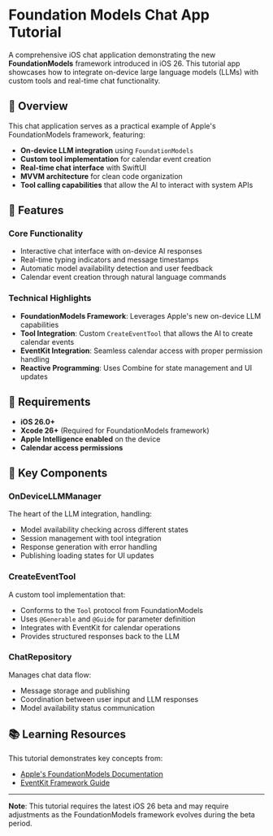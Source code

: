 # Foundation Models Chat App Tutorial

A comprehensive iOS chat application demonstrating the new **FoundationModels** framework introduced in iOS 26. This tutorial app showcases how to integrate on-device large language models (LLMs) with custom tools and real-time chat functionality.

## 🎯 Overview

This chat application serves as a practical example of Apple's FoundationModels framework, featuring:

- **On-device LLM integration** using `FoundationModels`
- **Custom tool implementation** for calendar event creation
- **Real-time chat interface** with SwiftUI
- **MVVM architecture** for clean code organization
- **Tool calling capabilities** that allow the AI to interact with system APIs

## 🔧 Features

### Core Functionality
- Interactive chat interface with on-device AI responses
- Real-time typing indicators and message timestamps
- Automatic model availability detection and user feedback
- Calendar event creation through natural language commands

### Technical Highlights
- **FoundationModels Framework**: Leverages Apple's new on-device LLM capabilities
- **Tool Integration**: Custom `CreateEventTool` that allows the AI to create calendar events
- **EventKit Integration**: Seamless calendar access with proper permission handling
- **Reactive Programming**: Uses Combine for state management and UI updates

## 📱 Requirements

- **iOS 26.0+**
- **Xcode 26+** (Required for FoundationModels framework)
- **Apple Intelligence enabled** on the device
- **Calendar access permissions**


## 🔑 Key Components

### OnDeviceLLMManager
The heart of the LLM integration, handling:
- Model availability checking across different states
- Session management with tool integration
- Response generation with error handling
- Publishing loading states for UI updates

### CreateEventTool
A custom tool implementation that:
- Conforms to the `Tool` protocol from FoundationModels
- Uses `@Generable` and `@Guide` for parameter definition
- Integrates with EventKit for calendar operations
- Provides structured responses back to the LLM

### ChatRepository
Manages chat data flow:
- Message storage and publishing
- Coordination between user input and LLM responses
- Model availability status communication

## 📚 Learning Resources

This tutorial demonstrates key concepts from:
- [Apple's FoundationModels Documentation](https://developer.apple.com/documentation/foundationmodels)
- [EventKit Framework Guide](https://developer.apple.com/documentation/eventkit)

---

**Note**: This tutorial requires the latest iOS 26 beta and may require adjustments as the FoundationModels framework evolves during the beta period.
